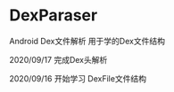 # DexParaser

Android Dex文件解析 用于学的Dex文件结构







<p>2020/09/17 完成Dex头解析 </p> 
<p>2020/09/16 开始学习 DexFile文件结构</p> 
